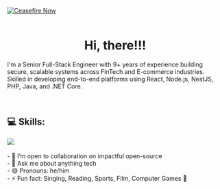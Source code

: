 [![Ceasefire Now](https://badge.techforpalestine.org/ceasefire-now)](https://techforpalestine.org/learn-more)
<br />
<br />

<h1 align="center">Hi, there!!!</h1>
<!-- <p align="center" > -->
 I'm a Senior Full-Stack Engineer with 9+ years of experience building secure, scalable systems across
FinTech and E-commerce industries. Skilled in developing end-to-end platforms using React, Node.js, NestJS, PHP, Java, and .NET Core.
</p>
<br />

## 💻 Skills:

  <a href="https://skillicons.dev">
    <img src="https://skillicons.dev/icons?i=js,ts,nextjs,react,vite,nodejs,prisma,vscode,py,git,github,githubactions,astro,css,tailwind,express,fastapi,firebase,mongodb,supabase,dart,flutter,netlify,vercel,python,java,nest,symfony,django,graphql,wordpress,aws,mysql,postgresql,cypress,jest,php,c#,mocha,jest,redis" />
  </a>

<br />
<br />
- 👯 I’m open to collaboration on impactful open-source
<br />
- 💬 Ask me about anything tech
<br />
- 😄 Pronouns: he/him
<br />
- ⚡ Fun fact: Singing, Reading, Sports, Film, Computer Games 🥳

